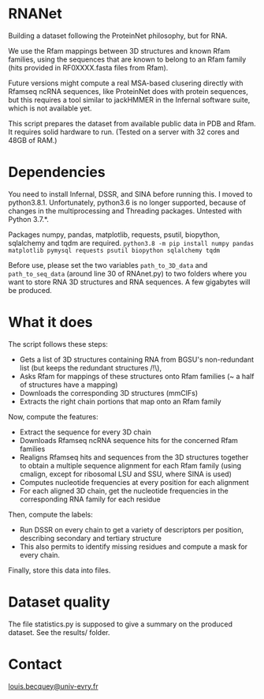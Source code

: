 # RNANet
Building a dataset following the ProteinNet philosophy, but for RNA.

We use the Rfam mappings between 3D structures and known Rfam families, using the sequences that are known to belong to an Rfam family (hits provided in RF0XXXX.fasta files from Rfam).

Future versions might compute a real MSA-based clusering directly with Rfamseq ncRNA sequences, like ProteinNet does with protein sequences, but this requires a tool similar to jackHMMER in the Infernal software suite, which is not available yet.

This script prepares the dataset from available public data in PDB and Rfam.
It requires solid hardware to run. (Tested on a server with 32 cores and 48GB of RAM.)

# Dependencies
You need to install Infernal, DSSR, and SINA before running this.
I moved to python3.8.1. Unfortunately, python3.6 is no longer supported, because of changes in the multiprocessing and Threading packages. Untested with Python 3.7.*.

Packages numpy, pandas, matplotlib, requests, psutil, biopython, sqlalchemy and tqdm are required.
`python3.8 -m pip install numpy pandas matplotlib pymysql requests psutil biopython sqlalchemy tqdm`

Before use, please set the two variables `path_to_3D_data` and `path_to_seq_data` (around line 30 of RNAnet.py) to two folders where you want to store RNA 3D structures and RNA sequences. A few gigabytes will be produced.

# What it does
The script follows these steps:
* Gets a list of 3D structures containing RNA from BGSU's non-redundant list (but keeps the redundant structures /!\\),
* Asks Rfam for mappings of these structures onto Rfam families (~ a half of structures have a mapping)
* Downloads the corresponding 3D structures (mmCIFs)
* Extracts the right chain portions that map onto an Rfam family

Now, compute the features:

* Extract the sequence for every 3D chain
* Downloads Rfamseq ncRNA sequence hits for the concerned Rfam families
* Realigns Rfamseq hits and sequences from the 3D structures together to obtain a multiple sequence alignment for each Rfam family (using cmalign, except for ribosomal LSU and SSU, where SINA is used)
* Computes nucleotide frequencies at every position for each alignment
* For each aligned 3D chain, get the nucleotide frequencies in the corresponding RNA family for each residue

Then, compute the labels:

* Run DSSR on every chain to get a variety of descriptors per position, describing secondary and tertiary structure
* This also permits to identify missing residues and compute a mask for every chain.

Finally, store this data into files.

# Dataset quality
The file statistics.py is supposed to give a summary on the produced dataset. See the results/ folder.

# Contact
louis.becquey@univ-evry.fr

